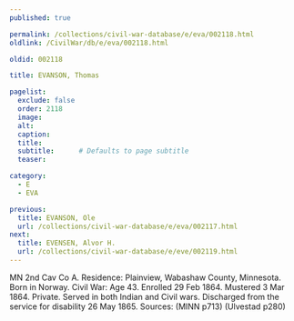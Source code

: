```yaml
---
published: true

permalink: /collections/civil-war-database/e/eva/002118.html
oldlink: /CivilWar/db/e/eva/002118.html

oldid: 002118

title: EVANSON, Thomas

pagelist:
  exclude: false
  order: 2118
  image: 
  alt:
  caption:
  title:
  subtitle:      # Defaults to page subtitle
  teaser:

category: 
  - E 
  - EVA

previous:
  title: EVANSON, Ole
  url: /collections/civil-war-database/e/eva/002117.html  
next:
  title: EVENSEN, Alvor H.
  url: /collections/civil-war-database/e/eve/002119.html   
---
```

MN 2nd Cav Co A. Residence: Plainview, Wabashaw County, Minnesota. Born in Norway. Civil War: Age 43. Enrolled 29 Feb 1864. Mustered 3 Mar 1864. Private. Served in both Indian and Civil wars. Discharged from the service for disability 26 May 1865. Sources: (MINN p713) (Ulvestad p280)